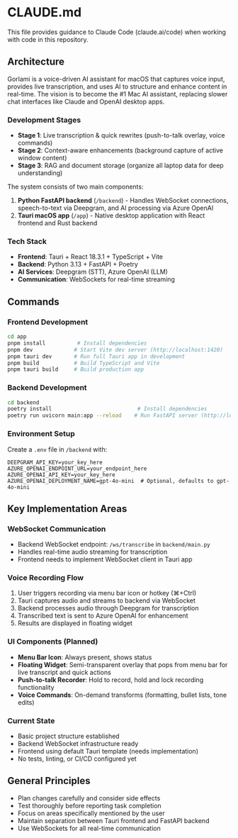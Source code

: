 # CLAUDE.md

This file provides guidance to Claude Code (claude.ai/code) when working with code in this repository.

## Architecture

Gorlami is a voice-driven AI assistant for macOS that captures voice input, provides live transcription, and uses AI to structure and enhance content in real-time. The vision is to become the #1 Mac AI assistant, replacing slower chat interfaces like Claude and OpenAI desktop apps.

### Development Stages
- **Stage 1**: Live transcription & quick rewrites (push-to-talk overlay, voice commands)
- **Stage 2**: Context-aware enhancements (background capture of active window content)
- **Stage 3**: RAG and document storage (organize all laptop data for deep understanding)

The system consists of two main components:

1. **Python FastAPI backend** (`/backend`) - Handles WebSocket connections, speech-to-text via Deepgram, and AI processing via Azure OpenAI
2. **Tauri macOS app** (`/app`) - Native desktop application with React frontend and Rust backend

### Tech Stack
- **Frontend**: Tauri + React 18.3.1 + TypeScript + Vite
- **Backend**: Python 3.13 + FastAPI + Poetry
- **AI Services**: Deepgram (STT), Azure OpenAI (LLM)
- **Communication**: WebSockets for real-time streaming

## Commands

### Frontend Development
```bash
cd app
pnpm install          # Install dependencies
pnpm dev             # Start Vite dev server (http://localhost:1420)
pnpm tauri dev       # Run full Tauri app in development
pnpm build           # Build TypeScript and Vite
pnpm tauri build     # Build production app
```

### Backend Development
```bash
cd backend
poetry install                           # Install dependencies
poetry run uvicorn main:app --reload    # Run FastAPI server (http://localhost:8000)
```

### Environment Setup
Create a `.env` file in `/backend` with:
```
DEEPGRAM_API_KEY=your_key_here
AZURE_OPENAI_ENDPOINT_URL=your_endpoint_here
AZURE_OPENAI_API_KEY=your_key_here
AZURE_OPENAI_DEPLOYMENT_NAME=gpt-4o-mini  # Optional, defaults to gpt-4o-mini
```

## Key Implementation Areas

### WebSocket Communication
- Backend WebSocket endpoint: `/ws/transcribe` in `backend/main.py`
- Handles real-time audio streaming for transcription
- Frontend needs to implement WebSocket client in Tauri app

### Voice Recording Flow
1. User triggers recording via menu bar icon or hotkey (⌘+Ctrl)
2. Tauri captures audio and streams to backend via WebSocket
3. Backend processes audio through Deepgram for transcription
4. Transcribed text is sent to Azure OpenAI for enhancement
5. Results are displayed in floating widget

### UI Components (Planned)
- **Menu Bar Icon**: Always present, shows status
- **Floating Widget**: Semi-transparent overlay that pops from menu bar for live transcript and quick actions
- **Push-to-talk Recorder**: Hold to record, hold and lock recording functionality
- **Voice Commands**: On-demand transforms (formatting, bullet lists, tone edits)

### Current State
- Basic project structure established
- Backend WebSocket infrastructure ready
- Frontend using default Tauri template (needs implementation)
- No tests, linting, or CI/CD configured yet

## General Principles
- Plan changes carefully and consider side effects
- Test thoroughly before reporting task completion
- Focus on areas specifically mentioned by the user
- Maintain separation between Tauri frontend and FastAPI backend
- Use WebSockets for all real-time communication